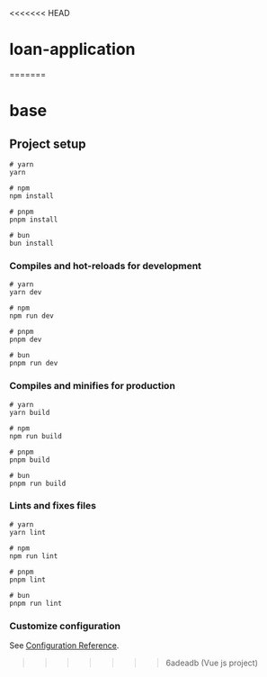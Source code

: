 <<<<<<< HEAD
# loan-application
=======
# base

## Project setup

```
# yarn
yarn

# npm
npm install

# pnpm
pnpm install

# bun
bun install
```

### Compiles and hot-reloads for development

```
# yarn
yarn dev

# npm
npm run dev

# pnpm
pnpm dev

# bun
pnpm run dev
```

### Compiles and minifies for production

```
# yarn
yarn build

# npm
npm run build

# pnpm
pnpm build

# bun
pnpm run build
```

### Lints and fixes files

```
# yarn
yarn lint

# npm
npm run lint

# pnpm
pnpm lint

# bun
pnpm run lint
```

### Customize configuration

See [Configuration Reference](https://vitejs.dev/config/).
>>>>>>> 6adeadb (Vue js project)
